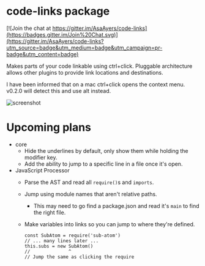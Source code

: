 # code-links package

[![Join the chat at https://gitter.im/AsaAyers/code-links](https://badges.gitter.im/Join%20Chat.svg)](https://gitter.im/AsaAyers/code-links?utm_source=badge&utm_medium=badge&utm_campaign=pr-badge&utm_content=badge)

Makes parts of your code linkable using ctrl+click. Pluggable architecture
allows other plugins to provide link locations and destinations.

I have been informed that on a mac ctrl+click opens the context menu. v0.2.0
will detect this and use alt instead.

![screenshot](https://raw.githubusercontent.com/AsaAyers/code-links/master/screenshot.png)

# Upcoming plans

* core
  * Hide the underlines by default, only show them while holding the modifier key.
  * Add the ability to jump to a specific line in a file once it's open.
* JavaScript Processor
  * Parse the AST and read all `require()`s and `imports`.
  * Jump using module names that aren't relative paths.
    * This may need to go find a package.json and read it's `main` to find the right file.
  * Make variables into links so you can jump to where they're defined.

        const SubAtom = require('sub-atom')
        // ... many lines later ...
        this.subs = new SubAtom()
        //              ^
        // Jump the same as clicking the require
